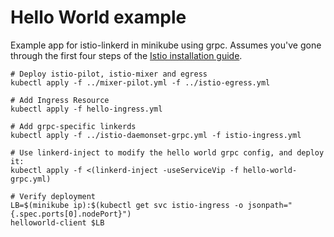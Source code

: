 # Hello World example

Example app for istio-linkerd in minikube using grpc.
Assumes you've gone through the first four steps of the
[Istio installation guide](https://istio.io/docs/tasks/installing-istio.html).

```
# Deploy istio-pilot, istio-mixer and egress
kubectl apply -f ../mixer-pilot.yml -f ../istio-egress.yml

# Add Ingress Resource
kubectl apply -f hello-ingress.yml

# Add grpc-specific linkerds
kubectl apply -f ../istio-daemonset-grpc.yml -f istio-ingress.yml

# Use linkerd-inject to modify the hello world grpc config, and deploy it:
kubectl apply -f <(linkerd-inject -useServiceVip -f hello-world-grpc.yml)

# Verify deployment
LB=$(minikube ip):$(kubectl get svc istio-ingress -o jsonpath="{.spec.ports[0].nodePort}")
helloworld-client $LB
```
